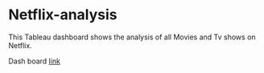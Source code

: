 # Netflix-analysis
This Tableau dashboard shows the analysis of all Movies and Tv shows on Netflix.

Dash board [link](https://public.tableau.com/app/profile/somu6389/viz/Netflix_analysis_16721236253480/Netflix)
